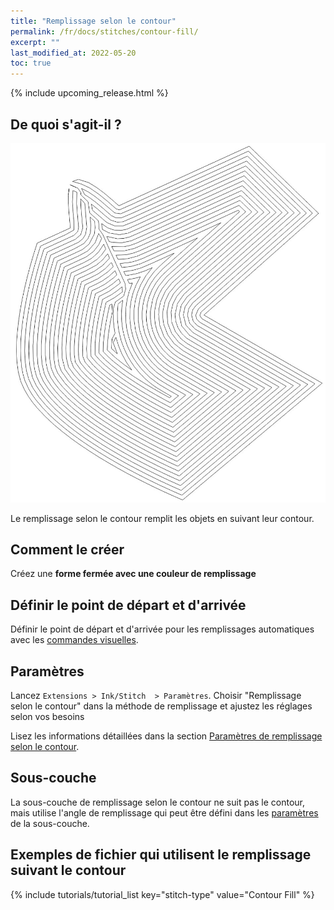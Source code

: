 ```yaml
---
title: "Remplissage selon le contour"
permalink: /fr/docs/stitches/contour-fill/
excerpt: ""
last_modified_at: 2022-05-20
toc: true
---
```

{% include upcoming_release.html %}

## De quoi s'agit-il ?

![Contour fill detail](/assets/images/docs/contour-fill-detail.jpg)

Le remplissage selon le contour remplit les objets en suivant leur contour.


## Comment le créer

Créez une **forme fermée avec une couleur de remplissage**



## Définir le point de départ et d'arrivée
Définir le point de départ et d'arrivée pour les remplissages automatiques avec les [commandes visuelles](/fr/docs/commands/).

## Paramètres

Lancez `Extensions > Ink/Stitch  > Paramètres`. Choisir "Remplissage selon le contour" dans la méthode de remplissage et ajustez les réglages selon vos besoins

Lisez les informations détaillées dans la section  [Paramètres de remplissage selon le contour](/fr/docs/params/#param%C3%A8tres-de-remplissage-selon-le-contour).

## Sous-couche

La sous-couche de remplissage selon le contour ne suit pas le contour, mais utilise l'angle de remplissage qui peut être défini dans les 
[paramètres](/docs/params/#fill-underlay) de la sous-couche.

## Exemples de fichier qui utilisent le remplissage suivant le contour
{% include tutorials/tutorial_list key="stitch-type" value="Contour Fill" %}
